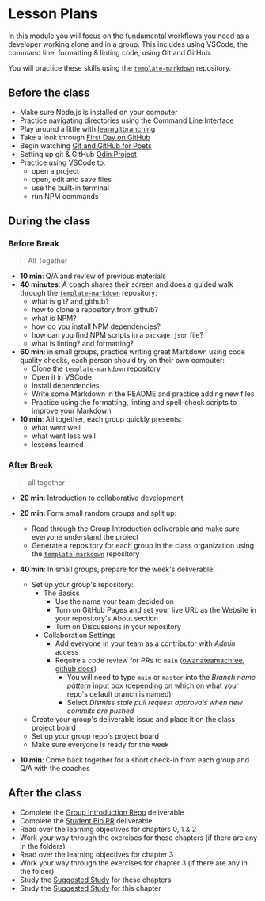 # Lesson Plans

In this module you will focus on the fundamental workflows you need as a
developer working alone and in a group. This includes using VSCode, the command line,
formatting & linting code, using Git and GitHub.

You will practice these skills using the
[`template-markdown`](https://github.com/DeNepo/template-markdown) repository.

## Before the class

- Make sure Node.js is installed on your computer
- Practice navigating directories using the Command Line Interface
- Play around a little with
  [learngitbranching](https://learngitbranching.js.org/)
- Take a look through
  [First Day on GitHub](https://lab.github.com/githubtraining/first-day-on-github)
- Begin watching
  [Git and GitHub for Poets](https://www.youtube.com/playlist?list=PLRqwX-V7Uu6ZF9C0YMKuns9sLDzK6zoiV)
- Setting up git & GitHub
  [Odin Project](https://www.theodinproject.com/paths/foundations/courses/foundations/lessons/setting-up-git)
- Practice using VSCode to:
  - open a project
  - open, edit and save files
  - use the built-in terminal
  - run NPM commands

## During the class

### Before Break

> All Together

- __10 min__: Q/A and review of previous materials
- __40 minutes__: A coach shares their screen and does a guided walk through the
  [`template-markdown`](https://github.com/DeNepo/template-markdown) repository:
  - what is git? and github?
  - how to clone a repository from github?
  - what is NPM?
  - how do you install NPM dependencies?
  - how can you find NPM scripts in a `package.json` file?
  - what is linting? and formatting?
- __60 min__: in small groups, practice writing great Markdown using code quality
  checks, each person should try on their own computer:
  - Clone the [`template-markdown`](https://github.com/DeNepo/template-markdown)
    repository
  - Open it in VSCode
  - Install dependencies
  - Write some Markdown in the README and practice adding new files
  - Practice using the formatting, linting and spell-check scripts to improve
    your Markdown
- __10 min__: All together, each group quickly presents:
  - what went well
  - what went less well
  - lessons learned

### After Break

> all together

- __20 min__: Introduction to collaborative development
- __20 min__: Form small random groups and split up:
  - Read through the Group Introduction deliverable and make sure everyone
    understand the project
  - Generate a repository for each group in the class organization using the
    [`template-markdown`](https://github.com/DeNepo/template-markdown)
    repository

- __40 min__: In small groups, prepare for the week's deliverable:
  - Set up your group's repository:
    - The Basics
      - Use the name your team decided on
      - Turn on GitHub Pages and set your live URL as the Website in your
        repository's About section
      - Turn on Discussions in your repository
    - Collaboration Settings
      - Add everyone in your team as a contributor with _Admin_ access
      - Require a code review for PRs to `main`
        ([owanateamachree](https://owanateamachree.medium.com/how-to-protect-the-master-branch-on-github-ab85e9b6b03),
        [github docs](https://docs.github.com/en/github/collaborating-with-issues-and-pull-requests/approving-a-pull-request-with-required-reviews))
        - You will need to type `main` or `master` into the _Branch name
          pattern_ input box (depending on which on what your repo's default
          branch is named)
        - Select _Dismiss stale pull request approvals when new commits are
          pushed_
  - Create your group's deliverable issue and place it on the class project
    board
  - Set up your group repo's project board
  - Make sure everyone is ready for the week
- __10 min__: Come back together for a short check-in from each group and Q/A with
  the coaches

## After the class

- Complete the
  [Group Introduction Repo](../deliverables/group-introduction-repo.md)
  deliverable
- Complete the [Student Bio PR](../deliverables/student-bio-pr.md) deliverable
- Read over the learning objectives for chapters 0, 1 & 2
- Work your way through the exercises for these chapters (if there are any in
  the folders)
- Read over the learning objectives for chapter 3
- Work your way through the exercises for chapter 3 (if there are any in the
  folder)
- Study the [Suggested Study](../suggested-study.md) for these chapters
- Study the [Suggested Study](../suggested-study.md) for this chapter
